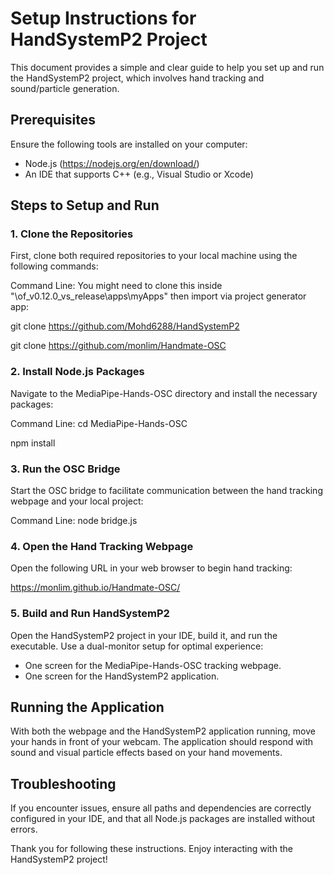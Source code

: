 
# Setup Instructions for HandSystemP2 Project

This document provides a simple and clear guide to help you set up and run the HandSystemP2 project, which involves hand tracking and sound/particle generation.

## Prerequisites

Ensure the following tools are installed on your computer:
- Node.js (https://nodejs.org/en/download/)
- An IDE that supports C++ (e.g., Visual Studio or Xcode)

## Steps to Setup and Run

### 1. Clone the Repositories

First, clone both required repositories to your local machine using the following commands:

Command Line:
You might need to clone this inside "\of_v0.12.0_vs_release\apps\myApps" then import via project generator app:

git clone https://github.com/Mohd6288/HandSystemP2

git clone https://github.com/monlim/Handmate-OSC

### 2. Install Node.js Packages

Navigate to the MediaPipe-Hands-OSC directory and install the necessary packages:

Command Line:
cd MediaPipe-Hands-OSC

npm install

### 3. Run the OSC Bridge

Start the OSC bridge to facilitate communication between the hand tracking webpage and your local project:

Command Line:
node bridge.js

### 4. Open the Hand Tracking Webpage

Open the following URL in your web browser to begin hand tracking:

https://monlim.github.io/Handmate-OSC/

### 5. Build and Run HandSystemP2

Open the HandSystemP2 project in your IDE, build it, and run the executable. Use a dual-monitor setup for optimal experience:
- One screen for the MediaPipe-Hands-OSC tracking webpage.
- One screen for the HandSystemP2 application.

## Running the Application

With both the webpage and the HandSystemP2 application running, move your hands in front of your webcam. The application should respond with sound and visual particle effects based on your hand movements.

## Troubleshooting

If you encounter issues, ensure all paths and dependencies are correctly configured in your IDE, and that all Node.js packages are installed without errors.

Thank you for following these instructions. Enjoy interacting with the HandSystemP2 project!
